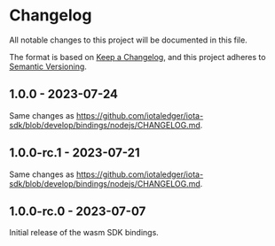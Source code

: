 # Changelog

All notable changes to this project will be documented in this file.

The format is based on [Keep a Changelog](https://keepachangelog.com/en/1.0.0/),
and this project adheres to [Semantic Versioning](https://semver.org/spec/v2.0.0.html).

<!-- ## Unreleased - YYYY-MM-DD

### Added

### Changed

### Deprecated

### Removed

### Fixed

### Security -->

## 1.0.0 - 2023-07-24

Same changes as https://github.com/iotaledger/iota-sdk/blob/develop/bindings/nodejs/CHANGELOG.md.

## 1.0.0-rc.1 - 2023-07-21

Same changes as https://github.com/iotaledger/iota-sdk/blob/develop/bindings/nodejs/CHANGELOG.md.

## 1.0.0-rc.0 - 2023-07-07

Initial release of the wasm SDK bindings.
